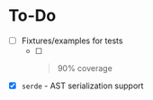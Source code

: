 # To-Do

- [ ] Fixtures/examples for tests
    - [ ] > 90% coverage
- [x] `serde` - AST serialization support
